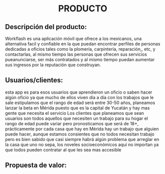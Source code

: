 ﻿<center><h1>PRODUCTO</h1></center>

## Descripción del producto:
Workflash es una aplicación móvil que ofrece a los mexicanos, una alternativa facil y confiable en la que puedan encontrar perfiles de personas dedicadas a oficios tales como la  plomería, carpintería, reparación,, etc, y contactarlas, al mismo tiempo las personas que ofrecen sus servicios pueanunciarse, ser más contratados y al mismo tiempo puedan aumentar sus ingresos por la reputación que construyan.

## Usuarios/clientes:
esta app es para esos usuarios que aprendieron un oficio o saben hacer algún oficio ya que mucho de ellos viven día a día con los trabajos que le sale estipulamos que el rango de edad será entre 30-50 años, planeamos lanzar la beta en Mérida puesto que es la capital de Yucatán y hay mas gente que necesita el servicio
Los clientes que planeamos que sean usuarios son todos aquellos que necesiten un trabajo para su hogar el rango de edad puede variar pero pronosticamos que será de 18+, prácticamente por cada casa que hay en Mérida hay un trabajo que alguien puede hacer, aunque estamos consientes que no todos necesitan trabajo pero es bien sabido que casi siempre habrá algún problema que arreglar en la casa que uno no sepa, los noveles socioeconómicos aquí no importan ya que todos pueden contratar al que les sea mas accesible

## Propuesta de valor:


<!--stackedit_data:
eyJoaXN0b3J5IjpbMTE1MzExNTk0MCwyMDMwMjMyNDA1XX0=
-->